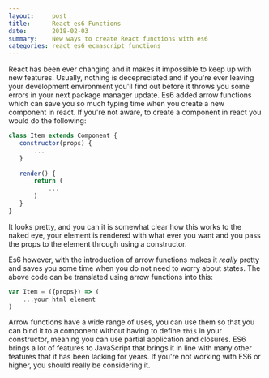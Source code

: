 ```yaml
---
layout:     post
title:      React es6 Functions
date:       2018-02-03
summary:    New ways to create React functions with es6
categories: react es6 ecmascript functions
---
```


React has been ever changing and it makes it impossible to keep up with new features. Usually, nothing is decepreciated and if you're ever leaving your development environment you'll find out before it throws you some errors in your next package manager update.
 Es6 added arrow functions which can save you so much typing time when you create a new component in react. If you're not aware, to create a component in react you would do the following:
 ``` javascript
 class Item extends Component {
    constructor(props) {
        ...
    }
    
    render() {
        return (
            ...
        )
    }
}
```
It looks pretty, and you can it is somewhat clear how this works to the naked eye, your element is rendered with what ever you want and you pass the props to the element through using a constructor.

Es6 however, with the introduction of arrow functions makes it *really* pretty and saves you some time when you do not need to worry about states. The above code can be translated using arrow functions into this:
``` javascript
var Item = ({props}) => (
    ...your html element
)
```

Arrow functions have a wide range of uses, you can use them so that you can bind it to a component without having to define `this` in your constructor, meaning you can use partial application and closures. ES6 brings a lot of features to JavaScript that brings it in line with many other features that it has been lacking for years. If you're not working with ES6 or higher, you should really be considering it.